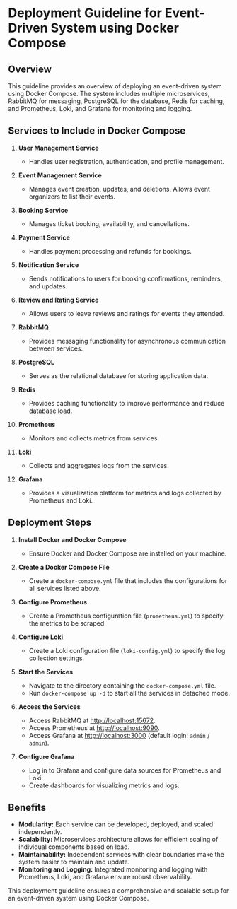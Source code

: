 # Deployment Guideline for Event-Driven System using Docker Compose

## Overview
This guideline provides an overview of deploying an event-driven system using Docker Compose. The system includes multiple microservices, RabbitMQ for messaging, PostgreSQL for the database, Redis for caching, and Prometheus, Loki, and Grafana for monitoring and logging.

## Services to Include in Docker Compose

1. **User Management Service**
   - Handles user registration, authentication, and profile management.

2. **Event Management Service**
   - Manages event creation, updates, and deletions. Allows event organizers to list their events.

3. **Booking Service**
   - Manages ticket booking, availability, and cancellations.

4. **Payment Service**
   - Handles payment processing and refunds for bookings.

5. **Notification Service**
   - Sends notifications to users for booking confirmations, reminders, and updates.

6. **Review and Rating Service**
   - Allows users to leave reviews and ratings for events they attended.

7. **RabbitMQ**
   - Provides messaging functionality for asynchronous communication between services.

8. **PostgreSQL**
   - Serves as the relational database for storing application data.

9. **Redis**
   - Provides caching functionality to improve performance and reduce database load.

10. **Prometheus**
    - Monitors and collects metrics from services.

11. **Loki**
    - Collects and aggregates logs from the services.

12. **Grafana**
    - Provides a visualization platform for metrics and logs collected by Prometheus and Loki.

## Deployment Steps

1. **Install Docker and Docker Compose**
   - Ensure Docker and Docker Compose are installed on your machine.

2. **Create a Docker Compose File**
   - Create a `docker-compose.yml` file that includes the configurations for all services listed above.

3. **Configure Prometheus**
   - Create a Prometheus configuration file (`prometheus.yml`) to specify the metrics to be scraped.

4. **Configure Loki**
   - Create a Loki configuration file (`loki-config.yml`) to specify the log collection settings.

5. **Start the Services**
   - Navigate to the directory containing the `docker-compose.yml` file.
   - Run `docker-compose up -d` to start all the services in detached mode.

6. **Access the Services**
   - Access RabbitMQ at [http://localhost:15672](http://localhost:15672).
   - Access Prometheus at [http://localhost:9090](http://localhost:9090).
   - Access Grafana at [http://localhost:3000](http://localhost:3000) (default login: `admin` / `admin`).

7. **Configure Grafana**
   - Log in to Grafana and configure data sources for Prometheus and Loki.
   - Create dashboards for visualizing metrics and logs.

## Benefits

- **Modularity:** Each service can be developed, deployed, and scaled independently.
- **Scalability:** Microservices architecture allows for efficient scaling of individual components based on load.
- **Maintainability:** Independent services with clear boundaries make the system easier to maintain and update.
- **Monitoring and Logging:** Integrated monitoring and logging with Prometheus, Loki, and Grafana ensure robust observability.

This deployment guideline ensures a comprehensive and scalable setup for an event-driven system using Docker Compose.
